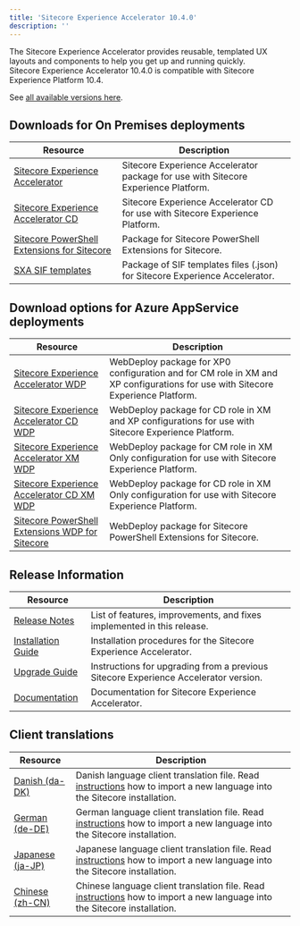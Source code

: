 ```yaml
---
title: 'Sitecore Experience Accelerator 10.4.0'
description: ''
---
```


The Sitecore Experience Accelerator provides reusable, templated UX layouts and components to help you get up and running quickly.\
Sitecore Experience Accelerator 10.4.0 is compatible with Sitecore Experience Platform 10.4.

See [all available versions here](/downloads/Sitecore_Experience_Accelerator).

## Downloads for On Premises deployments

| Resource                                                                                                                                                                                                                                   | Description                                                                        |
| ------------------------------------------------------------------------------------------------------------------------------------------------------------------------------------------------------------------------------------------ | ---------------------------------------------------------------------------------- |
| [Sitecore Experience Accelerator](https://scdp.blob.core.windows.net/downloads/Sitecore%20Experience%20Accelerator/10x/Sitecore%20Experience%20Accelerator%201040/Sitecore%20Experience%20Accelerator%2010.4.0%20rev.%2008675.zip)         | Sitecore Experience Accelerator package for use with Sitecore Experience Platform. |
| [Sitecore Experience Accelerator CD](https://scdp.blob.core.windows.net/downloads/Sitecore%20Experience%20Accelerator/10x/Sitecore%20Experience%20Accelerator%201040/Sitecore%20Experience%20Accelerator%2010.4.0%20rev.%2008675%20CD.zip) | Sitecore Experience Accelerator CD for use with Sitecore Experience Platform.      |
| [Sitecore PowerShell Extensions for Sitecore](https://scdp.blob.core.windows.net/downloads/Sitecore%20Experience%20Accelerator/10x/Sitecore%20Experience%20Accelerator%201040/Sitecore.PowerShell.Extensions-7.0-IAR.zip)                  | Package for Sitecore PowerShell Extensions for Sitecore.                           |
| [SXA SIF templates](https://scdp.blob.core.windows.net/downloads/Sitecore%20Experience%20Accelerator/10x/Sitecore%20Experience%20Accelerator%201040/SXA%20SIF%20Templates%2010.4.0%20rev.%2008675.zip)                                     | Package of SIF templates files (.json) for Sitecore Experience Accelerator.        |

## Download options for Azure AppService deployments

| Resource                                                                                                                                                                                                                                                     | Description                                                                                                                    |
| ------------------------------------------------------------------------------------------------------------------------------------------------------------------------------------------------------------------------------------------------------------ | ------------------------------------------------------------------------------------------------------------------------------ |
| [Sitecore Experience Accelerator WDP](https://scdp.blob.core.windows.net/downloads/Sitecore%20Experience%20Accelerator/10x/Sitecore%20Experience%20Accelerator%201040/Sitecore%20Experience%20Accelerator%2010.4.0%20rev.%2008675.scwdp.zip)                 | WebDeploy package for XP0 configuration and for CM role in XM and XP configurations for use with Sitecore Experience Platform. |
| [Sitecore Experience Accelerator CD WDP](https://scdp.blob.core.windows.net/downloads/Sitecore%20Experience%20Accelerator/10x/Sitecore%20Experience%20Accelerator%201040/Sitecore%20Experience%20Accelerator%2010.4.0%20rev.%2008675%20CD.scwdp.zip)         | WebDeploy package for CD role in XM and XP configurations for use with Sitecore Experience Platform.                           |
| [Sitecore Experience Accelerator XM WDP](https://scdp.blob.core.windows.net/downloads/Sitecore%20Experience%20Accelerator/10x/Sitecore%20Experience%20Accelerator%201040/Sitecore%20Experience%20Accelerator%20XM%2010.4.0%20rev.%2008675.scwdp.zip)         | WebDeploy package for CM role in XM Only configuration for use with Sitecore Experience Platform.                              |
| [Sitecore Experience Accelerator CD XM WDP](https://scdp.blob.core.windows.net/downloads/Sitecore%20Experience%20Accelerator/10x/Sitecore%20Experience%20Accelerator%201040/Sitecore%20Experience%20Accelerator%20XM%2010.4.0%20rev.%2008675%20CD.scwdp.zip) | WebDeploy package for CD role in XM Only configuration for use with Sitecore Experience Platform.                              |
| [Sitecore PowerShell Extensions WDP for Sitecore](https://scdp.blob.core.windows.net/downloads/Sitecore%20Experience%20Accelerator/10x/Sitecore%20Experience%20Accelerator%201040/Sitecore.PowerShell.Extensions-7.0-IAR.scwdp.zip)                          | WebDeploy package for Sitecore PowerShell Extensions for Sitecore.                                                             |

## Release Information

| Resource                                                                                                                                                                                       | Description                                                                         |
| ---------------------------------------------------------------------------------------------------------------------------------------------------------------------------------------------- | ----------------------------------------------------------------------------------- |
| [Release Notes](/downloads/Sitecore_Experience_Accelerator/10x/Sitecore_Experience_Accelerator_1040/Release_Notes)                                                                             | List of features, improvements, and fixes implemented in this release.              |
| [Installation Guide](https://scdp.blob.core.windows.net/downloads/Sitecore%20Experience%20Accelerator/10x/Sitecore%20Experience%20Accelerator%201040/SXA_10_4_0_installation_guide-pdf-en.pdf) | Installation procedures for the Sitecore Experience Accelerator.                    |
| [Upgrade Guide](https://scdp.blob.core.windows.net/downloads/Sitecore%20Experience%20Accelerator/10x/Sitecore%20Experience%20Accelerator%201040/SXA_10_4_0_upgrade_guide-pdf-en.pdf)           | Instructions for upgrading from a previous Sitecore Experience Accelerator version. |
| [Documentation](https://doc.sitecore.com/developers/sxa/104/sitecore-experience-accelerator/en/index-en.html)                                                                                  | Documentation for Sitecore Experience Accelerator.                                  |

## Client translations

| Resource                                                                                                                                                                                                                        | Description                                                                                                                                                                                                                                     |
| ------------------------------------------------------------------------------------------------------------------------------------------------------------------------------------------------------------------------------- | ----------------------------------------------------------------------------------------------------------------------------------------------------------------------------------------------------------------------------------------------- |
| [Danish (da-DK)](<https://scdp.blob.core.windows.net/downloads/Sitecore%20Experience%20Accelerator/10x/Sitecore%20Experience%20Accelerator%201040/Sitecore%20Experience%20Accelerator%2010.4.0%20rev.%2008675%20(da-DK).zip>)   | Danish language client translation file. Read [instructions](https://doc.sitecore.com/xp/en/developers/sxa/104/sitecore-experience-accelerator/change-the-sxa-gui-language.html) how to import a new language into the Sitecore installation.   |
| [German (de-DE)](<https://scdp.blob.core.windows.net/downloads/Sitecore%20Experience%20Accelerator/10x/Sitecore%20Experience%20Accelerator%201040/Sitecore%20Experience%20Accelerator%2010.4.0%20rev.%2008675%20(de-DE).zip>)   | German language client translation file. Read [instructions](https://doc.sitecore.com/xp/en/developers/sxa/104/sitecore-experience-accelerator/change-the-sxa-gui-language.html) how to import a new language into the Sitecore installation.   |
| [Japanese (ja-JP)](<https://scdp.blob.core.windows.net/downloads/Sitecore%20Experience%20Accelerator/10x/Sitecore%20Experience%20Accelerator%201040/Sitecore%20Experience%20Accelerator%2010.4.0%20rev.%2008675%20(ja-JP).zip>) | Japanese language client translation file. Read [instructions](https://doc.sitecore.com/xp/en/developers/sxa/104/sitecore-experience-accelerator/change-the-sxa-gui-language.html) how to import a new language into the Sitecore installation. |
| [Chinese (zh-CN)](<https://scdp.blob.core.windows.net/downloads/Sitecore%20Experience%20Accelerator/10x/Sitecore%20Experience%20Accelerator%201040/Sitecore%20Experience%20Accelerator%2010.4.0%20rev.%2008675%20(zh-CN).zip>)  | Chinese language client translation file. Read [instructions](https://doc.sitecore.com/xp/en/developers/sxa/104/sitecore-experience-accelerator/change-the-sxa-gui-language.html) how to import a new language into the Sitecore installation.  |
